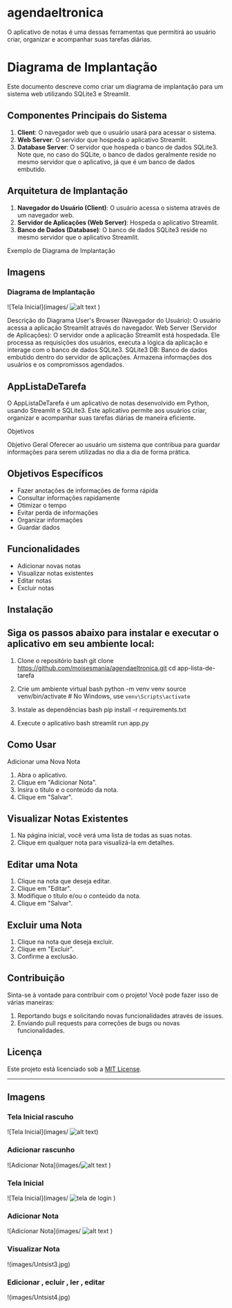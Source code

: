 # agendaeltronica
O aplicativo de notas é uma dessas ferramentas que permitirá ao usuário criar, organizar e acompanhar suas tarefas diárias.

# Diagrama de Implantação

Este documento descreve como criar um diagrama de implantação para um sistema web utilizando SQLite3 e Streamlit.

## Componentes Principais do Sistema

1. **Client**: O navegador web que o usuário usará para acessar o sistema.
2. **Web Server**: O servidor que hospeda o aplicativo Streamlit.
3. **Database Server**: O servidor que hospeda o banco de dados SQLite3. Note que, no caso do SQLite, o banco de dados geralmente reside no mesmo servidor que o aplicativo, já que é um banco de dados embutido.

## Arquitetura de Implantação

1. **Navegador do Usuário (Client)**: O usuário acessa o sistema através de um navegador web.
2. **Servidor de Aplicações (Web Server)**: Hospeda o aplicativo Streamlit.
3. **Banco de Dados (Database)**: O banco de dados SQLite3 reside no mesmo servidor que o aplicativo Streamlit.

Exemplo de Diagrama de Implantação
## Imagens

### Diagrama de Implantação
![Tela Inicial](images/ ![alt text](images/2.jpg) )


Descrição do Diagrama
User's Browser (Navegador do Usuário):
O usuário acessa a aplicação Streamlit através do navegador.
Web Server (Servidor de Aplicações):
O servidor onde a aplicação Streamlit está hospedada. Ele processa as requisições dos usuários, executa a lógica da aplicação e interage com o banco de dados SQLite3.
SQLite3 DB:
Banco de dados embutido dentro do servidor de aplicações. Armazena informações dos usuários e os compromissos agendados.



## AppListaDeTarefa

O AppListaDeTarefa é um aplicativo de notas desenvolvido em Python, usando Streamlit e SQLite3. Este aplicativo permite aos usuários criar, organizar e acompanhar suas tarefas diárias de maneira eficiente.

Objetivos

Objetivo Geral
Oferecer ao usuário um sistema que contribua para guardar informações para serem utilizadas no dia a dia de forma prática.

## Objetivos Específicos
- Fazer anotações de informações de forma rápida
- Consultar informações rapidamente
- Otimizar o tempo
- Evitar perda de informações
- Organizar informações
- Guardar dados

## Funcionalidades

- Adicionar novas notas
- Visualizar notas existentes
- Editar notas
- Excluir notas

## Instalação

## Siga os passos abaixo para instalar e executar o aplicativo em seu ambiente local:

1. Clone o repositório
    bash
    git clone https://github.com/moisesmania/agendaeltronica.git
    cd app-lista-de-tarefa
    

2. Crie um ambiente virtual
    bash
    python -m venv venv
    source venv/bin/activate  # No Windows, use `venv\Scripts\activate`
    

3. Instale as dependências
    bash
    pip install -r requirements.txt
    

4. Execute o aplicativo
    bash
    streamlit run app.py
    

## Como Usar

Adicionar uma Nova Nota
1. Abra o aplicativo.
2. Clique em "Adicionar Nota".
3. Insira o título e o conteúdo da nota.
4. Clique em "Salvar".

## Visualizar Notas Existentes
1. Na página inicial, você verá uma lista de todas as suas notas.
2. Clique em qualquer nota para visualizá-la em detalhes.

## Editar uma Nota
1. Clique na nota que deseja editar.
2. Clique em "Editar".
3. Modifique o título e/ou o conteúdo da nota.
4. Clique em "Salvar".

## Excluir uma Nota
1. Clique na nota que deseja excluir.
2. Clique em "Excluir".
3. Confirme a exclusão.

## Contribuição

Sinta-se à vontade para contribuir com o projeto! Você pode fazer isso de várias maneiras:

1. Reportando bugs e solicitando novas funcionalidades através de issues.
2. Enviando pull requests para correções de bugs ou novas funcionalidades.

## Licença

Este projeto está licenciado sob a [MIT License](LICENSE).

---

## Imagens

### Tela Inicial rascuho
![Tela Inicial](images/ ![alt text](<images/Design sem nome (1).jpg>))

### Adicionar rascunho
![Adicionar Nota](images/![alt text](<images/Design sem nome.jpg>) )

### Tela Inicial
![Tela Inicial](images/ ![tela de login](images/Untsist.jpg) )

### Adicionar Nota
![Adicionar Nota](images/ ![alt text](images/Untsist_2.jpg)  )

### Visualizar Nota
!(images/Untsist3.jpg) 

### Edicionar , ecluir , ler , editar
!(images/Untsist4.jpg)


 
 

